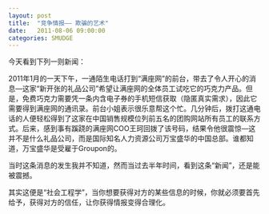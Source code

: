 ```yaml
---
layout: post
title:  "竞争情报—— 欺骗的艺术"
date:   2011-08-06 09:00:00
categories: SMUDGE
---
```


今天看到下列一则新闻：



2011年1月的一天下午，一通陌生电话打到“满座网”的前台，带去了令人开心的消息—这家“新开张的礼品公司”希望让满座网的全体员工试吃它的巧克力产品。但是，免费巧克力需要凭一条内含电子券的手机短信获取（隐匿真实需求），因此它需要得到满座网的通讯录。前台小姐表示很乐意帮这个忙。几分钟后，拨打这通电话的人便轻松得到了这家在中国销售规模位列前五名的团购网站所有员工的联系方式。后来，感到事有蹊跷的满座网COO王珂回拨了该号码，结果令他很震惊—这并不是什么礼品公司，而是国际知名人力资源公司万宝盛华的中国总部。谁都知道，万宝盛华是受雇于Groupon的。



当时这条消息的发生我并不知道，然而当过去半年时间，看到这条“新闻”，还是能被震撼。



其实这便是“社会工程学”，当你想要获得对方的某些信息的时候，你就必须要首先给予，获得对方的信任，让你获得情报变得合理化。